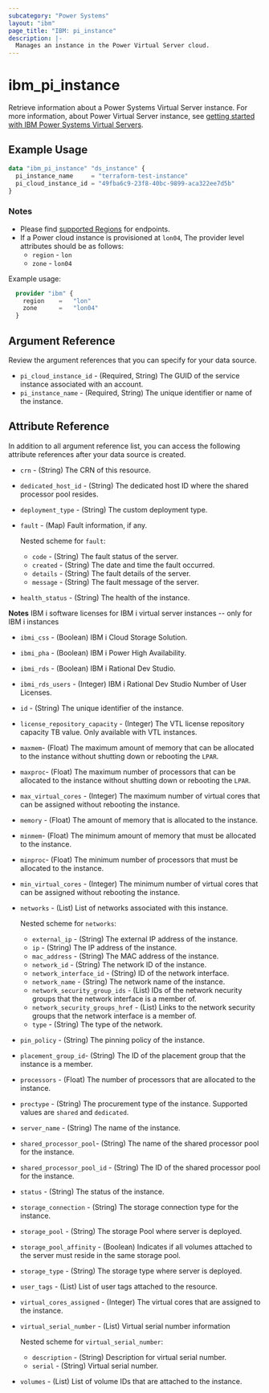 ```yaml
---
subcategory: "Power Systems"
layout: "ibm"
page_title: "IBM: pi_instance"
description: |-
  Manages an instance in the Power Virtual Server cloud.
---
```


# ibm_pi_instance

Retrieve information about a Power Systems Virtual Server instance. For more information, about Power Virtual Server instance, see [getting started with IBM Power Systems Virtual Servers](https://cloud.ibm.com/docs/power-iaas?topic=power-iaas-getting-started).

## Example Usage

```terraform
data "ibm_pi_instance" "ds_instance" {
  pi_instance_name     = "terraform-test-instance"
  pi_cloud_instance_id = "49fba6c9-23f8-40bc-9899-aca322ee7d5b"
}
```

### Notes

- Please find [supported Regions](https://cloud.ibm.com/apidocs/power-cloud#endpoint) for endpoints.
- If a Power cloud instance is provisioned at `lon04`, The provider level attributes should be as follows:
  - `region` - `lon`
  - `zone` - `lon04`
  
Example usage:

  ```terraform
    provider "ibm" {
      region    =   "lon"
      zone      =   "lon04"
    }
  ```

## Argument Reference

Review the argument references that you can specify for your data source.

- `pi_cloud_instance_id` - (Required, String) The GUID of the service instance associated with an account.
- `pi_instance_name` - (Required, String) The unique identifier or name of the instance.

## Attribute Reference

In addition to all argument reference list, you can access the following attribute references after your data source is created.

- `crn` - (String) The CRN of this resource.
- `dedicated_host_id` - (String) The dedicated host ID where the shared processor pool resides.
- `deployment_type` - (String) The custom deployment type.
- `fault` - (Map) Fault information, if any.
  
  Nested scheme for `fault`:
  - `code` - (String) The fault status of the server.
  - `created` - (String) The date and time the fault occurred.
  - `details` - (String) The fault details of the server.
  - `message` -  (String) The fault message of the server.
  
- `health_status` - (String) The health of the instance.

**Notes** IBM i software licenses for IBM i virtual server instances -- only for IBM i instances

- `ibmi_css` - (Boolean) IBM i Cloud Storage Solution.
- `ibmi_pha` - (Boolean) IBM i Power High Availability.
- `ibmi_rds` - (Boolean) IBM i Rational Dev Studio.
- `ibmi_rds_users` - (Integer) IBM i Rational Dev Studio Number of User Licenses.
- `id` - (String) The unique identifier of the instance.
- `license_repository_capacity` - (Integer) The VTL license repository capacity TB value. Only available with VTL instances.
- `maxmem`- (Float) The maximum amount of memory that can be allocated to the instance without shutting down or rebooting the `LPAR`.
- `maxproc`- (Float) The maximum number of processors that can be allocated to the instance without shutting down or rebooting the `LPAR`.
- `max_virtual_cores` - (Integer) The maximum number of virtual cores that can be assigned without rebooting the instance.
- `memory` - (Float) The amount of memory that is allocated to the instance.
- `minmem`- (Float) The minimum amount of memory that must be allocated to the instance.
- `minproc`- (Float) The minimum number of processors that must be allocated to the instance.
- `min_virtual_cores` - (Integer) The minimum number of virtual cores that can be assigned without rebooting the instance.
- `networks` - (List) List of networks associated with this instance.

  Nested scheme for `networks`:
  - `external_ip` - (String) The external IP address of the instance.
  - `ip` - (String) The IP address of the instance.
  - `mac_address` - (String) The MAC address of the instance.
  - `network_id` - (String) The network ID of the instance.
  - `network_interface_id` - (String) ID of the network interface.
  - `network_name` - (String) The network name of the instance.
  - `network_security_group_ids` - (List) IDs of the network necurity groups that the network interface is a member of.
  - `network_security_groups_href` - (List) Links to the network security groups that the network interface is a member of.
  - `type` - (String) The type of the network.

- `pin_policy` - (String) The pinning policy of the instance.
- `placement_group_id`- (String) The ID of the placement group that the instance is a member.
- `processors` - (Float) The number of processors that are allocated to the instance.
- `proctype` - (String) The procurement type of the instance. Supported values are `shared` and `dedicated`.
- `server_name` - (String) The name of the instance.
- `shared_processor_pool`- (String) The name of the shared processor pool for the instance.
- `shared_processor_pool_id` - (String)  The ID of the shared processor pool for the instance.
- `status` - (String) The status of the instance.
- `storage_connection` - (String) The storage connection type for the instance.
- `storage_pool` - (String) The storage Pool where server is deployed.
- `storage_pool_affinity` - (Boolean) Indicates if all volumes attached to the server must reside in the same storage pool.
- `storage_type` - (String) The storage type where server is deployed.
- `user_tags` - (List) List of user tags attached to the resource.
- `virtual_cores_assigned` - (Integer) The virtual cores that are assigned to the instance.
- `virtual_serial_number` - (List) Virtual serial number information

  Nested scheme for `virtual_serial_number`:
  - `description` - (String) Description for virtual serial number.
  - `serial` - (String) Virtual serial number.
- `volumes` - (List) List of volume IDs that are attached to the instance.

